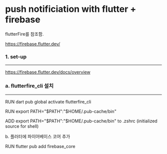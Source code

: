 # push notificiation with flutter + firebase

flutterFire를 참조함.

https://firebase.flutter.dev/

### 1. set-up

---

https://firebase.flutter.dev/docs/overview
  
  

  
### a. flutterfire_cli 설치

---

RUN dart pub global activate flutterfire_cli

RUN export PATH="$PATH":"$HOME/.pub-cache/bin"

ADD export PATH="$PATH":"$HOME/.pub-cache/bin" to .zshrc (initialized source for shell)

b. 플러터에 파이어베이스 코어 추가

RUN flutter pub add firebase_core
